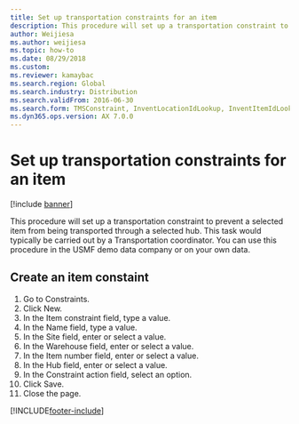 ```yaml
--- 
title: Set up transportation constraints for an item
description: This procedure will set up a transportation constraint to prevent a selected item from being transported through a selected hub.
author: Weijiesa
ms.author: weijiesa
ms.topic: how-to
ms.date: 08/29/2018
ms.custom:
ms.reviewer: kamaybac    
ms.search.region: Global
ms.search.industry: Distribution
ms.search.validFrom: 2016-06-30
ms.search.form: TMSConstraint, InventLocationIdLookup, InventItemIdLookupSimple
ms.dyn365.ops.version: AX 7.0.0 
---
```


# Set up transportation constraints for an item

[!include [banner](../../includes/banner.md)]

This procedure will set up a transportation constraint to prevent a selected item from being transported through a selected hub. This task would typically be carried out by a Transportation coordinator. You can use this procedure in the USMF demo data company or on your own data.


## Create an item constaint
1. Go to Constraints.
2. Click New.
3. In the Item constraint field, type a value.
4. In the Name field, type a value.
5. In the Site field, enter or select a value.
6. In the Warehouse field, enter or select a value.
7. In the Item number field, enter or select a value.
8. In the Hub field, enter or select a value.
9. In the Constraint action field, select an option.
10. Click Save.
11. Close the page.



[!INCLUDE[footer-include](../../../includes/footer-banner.md)]